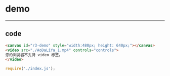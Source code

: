 # demo

-----

## code

```html
<canvas id="r3-demo" style="width:480px; height: 640px;"></canvas>
<video src="./AoDaLiYa_1.mp4" controls="controls">
您的浏览器不支持 video 标签。
</video>

```

```js
require('./index.js');

```

